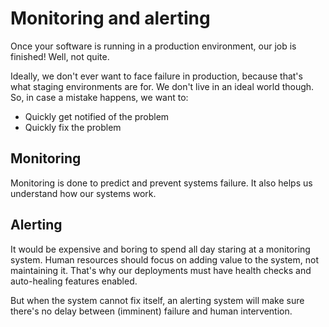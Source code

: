 # Monitoring and alerting

Once your software is running in a production environment, our job is finished! Well, not quite.

Ideally, we don't ever want to face failure in production, because that's what staging environments are for. We don't live in an ideal world though. So, in case a mistake happens, we want to:

- Quickly get notified of the problem
- Quickly fix the problem

## Monitoring

Monitoring is done to predict and prevent systems failure. It also helps us understand how our systems work.

## Alerting

It would be expensive and boring to spend all day staring at a monitoring system. Human resources should focus on adding value to the system, not maintaining it. That's why our deployments must have health checks and auto-healing features enabled.

But when the system cannot fix itself, an alerting system will make sure there's no delay between (imminent) failure and human intervention.
